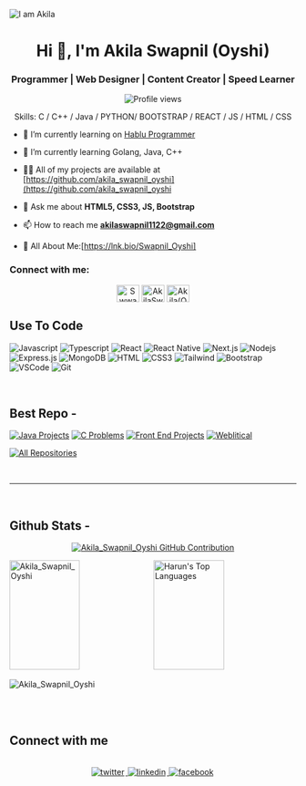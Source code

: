 ![I am Akila](https://github.com/akila_swapnil_oyshi/akila_swapnil_oyshi/blob/main/code.png)

<h1 align="center">Hi 👋, I'm Akila Swapnil (Oyshi)</h1>
<h3 align="center">Programmer | Web Designer | Content Creator | Speed Learner</h3>

<div align="center">

![Profile views](https://komarev.com/ghpvc/?username=akila_swapnil_oyshicolor=red)

Skills: C / C++ / Java / PYTHON/ BOOTSTRAP / REACT / JS / HTML / CSS

</div>

- 🔭 I’m currently learning on [Hablu Programmer](https://www.hablu-programmer.com/)

- 🌱 I’m currently learning Golang, Java, C++

- 👨‍💻 All of my projects are available at [https://github.com/akila_swapnil_oyshi](https://github.com/akila_swapnil_oyshi

- 💬 Ask me about **HTML5, CSS3, JS, Bootstrap**

- 📫 How to reach me **akilaswapnil1122@gmail.com**

- 📄 All About Me:[https://lnk.bio/Swapnil_Oyshi]

<h3 align="left">Connect with me:</h3>

<p align="center">
<a href="https://fb.com/Swapnil Oyshi" target="blank"><img align="center" src="https://raw.githubusercontent.com/rahuldkjain/github-profile-readme-generator/master/src/images/icons/Social/facebook.svg" alt="Swwapnil Oyshi" height="30" width="40" /></a>
<a href="https://twitter.com/AkilaSwapnilO" target="blank"><img align="center" src="https://raw.githubusercontent.com/rahuldkjain/github-profile-readme-generator/master/src/images/icons/Social/twitter.svg" alt="AkilaSwapnilO" height="30" width="40" /></a>
<a href="https://linkedin.com/in/[  ](https://www.linkedin.com/in/akila-swapnil-81916935a/overlay/about-this-profile/?lipi=urn%3Ali%3Apage%3Ad_flagship3_profile_view_base%3B1B5oFf4nQ56Z%2B%2BFSWJeGKA%3D%3D)" target="blank"><img align="center" src="https://raw.githubusercontent.com/rahuldkjain/github-profile-readme-generator/master/src/images/icons/Social/linked-in-alt.svg" alt="Akila(Oyshi)Swapnil" height="30" width="40" /></a>
</p>

## Use To Code

![Javascript](https://img.shields.io/badge/Javascript-F0DB4F?style=for-the-badge&labelColor=black&logo=javascript&logoColor=F0DB4F)
![Typescript](https://img.shields.io/badge/Typescript-007acc?style=for-the-badge&labelColor=black&logo=typescript&logoColor=007acc)
![React](https://img.shields.io/badge/-React-61DBFB?style=for-the-badge&labelColor=black&logo=react&logoColor=61DBFB)
![React Native](https://img.shields.io/badge/React_Native-20232A?style=for-the-badge&logo=react&logoColor=61DAFB)
![Next.js](https://img.shields.io/badge/next.js-000000?style=for-the-badge&logo=nextdotjs&logoColor=white)
![Nodejs](https://img.shields.io/badge/Nodejs-3C873A?style=for-the-badge&labelColor=black&logo=node.js&logoColor=3C873A)
![Express.js](https://img.shields.io/badge/Express.js-000000?style=for-the-badge&logo=express&logoColor=white)
![MongoDB](https://img.shields.io/badge/MongoDB-4EA94B?style=for-the-badge&logo=mongodb&logoColor=white)
![HTML](https://img.shields.io/badge/HTML5-E34F26?style=for-the-badge&logo=html5&logoColor=white)
![CSS3](https://img.shields.io/badge/CSS3-1572B6?style=for-the-badge&logo=css3&logoColor=white)
![Tailwind](https://img.shields.io/badge/Tailwind_CSS-092749?style=for-the-badge&logo=tailwindcss&logoColor=06B6D4&labelColor=000000)
![Bootstrap](https://img.shields.io/badge/Bootstrap-563D7C?style=for-the-badge&logo=bootstrap&logoColor=white)
![VSCode](https://img.shields.io/badge/Visual_Studio-0078d7?style=for-the-badge&logo=visual%20studio&logoColor=white)
![Git](https://img.shields.io/badge/Git-F05032?style=for-the-badge&logo=git&logoColor=white)

<br/>

## Best Repo -

[![Java Projects](https://github-readme-stats.vercel.app/api/pin/?username=akilaswapnil&repo=Java-Project&border_color=7F3FBF&bg_color=0D1117&title_color=C9D1D9&text_color=8B949E&icon_color=7F3FBF)](https://github.com/akilaswapnil/Java-Project)
[![ C Problems](https://github-readme-stats.vercel.app/api/pin/?username=akilaswapnilrepo=100_plus_C_Problems&border_color=7F3FBF&bg_color=0D1117&title_color=C9D1D9&text_color=8B949E&icon_color=7F3FBF)](https://github.com/akilaswapnil100_plus_C_Problems)
[![Front End Projects](https://github-readme-stats.vercel.app/api/pin/?username=akilaswapnil&repo=front_end_projects&border_color=7F3FBF&bg_color=0D1117&title_color=C9D1D9&text_color=8B949E&icon_color=7F3FBF)](https://github.com/akilaswapnil/front_end_projects)
[![Weblitical](https://github-readme-stats.vercel.app/api/pin/?username=akilaswapnil&repo=weblitical&border_color=7F3FBF&bg_color=0D1117&title_color=C9D1D9&text_color=8B949E&icon_color=7F3FBF)](https://github.com/akilaswapnil/weblitical)

<p align="left">
  <a href="https://github.com/akilaswapnil?tab=repositories" target="_blank"><img alt="All Repositories" title="All Repositories" src="https://img.shields.io/badge/-All%20Repos-2962FF?style=for-the-badge&logo=koding&logoColor=white"/></a>
</p>

<br/>
<hr/>
<br/>

## Github Stats -

<p align="center">
  <a href="https://github.com/akilaswapnil">
    <img src="https://github-profile-summary-cards.vercel.app/api/cards/profile-details?username=akilaswapnil&theme=radical" alt="Akila_Swapnil_Oyshi GitHub Contribution"/>
  </a>
</p>

<a> 
    <a href="https://github.com/akilaswapnil"><img alt="Akila_Swapnil_Oyshi" src="https://denvercoder1-github-readme-stats.vercel.app/api?username=akilaswapnil&show_icons=true&count_private=true&theme=react&border_color=7F3FBF&bg_color=0D1117&title_color=F85D7F&icon_color=F8D866" height="192px" width="49.5%"/></a>
  <a href="https://github.com/akilaswapnil"><img alt="Harun's Top Languages" src="https://denvercoder1-github-readme-stats.vercel.app/api/top-langs/?username=akilaswapnil&langs_count=8&layout=compact&theme=react&border_color=7F3FBF&bg_color=0D1117&title_color=F85D7F&icon_color=F8D866" height="192px" width="49.5%"/></a>
  <br/>
</a>

![Akila_Swapnil_Oyshi](https://github-readme-activity-graph.vercel.app/graph?username=akilaswapnil&custom_title=Akila'ss%20GitHub%20Activity%20Graph&bg_color=0D1117&color=7F3FBF&line=7F3FBF&point=7F3FBF&area_color=FFFFFF&title_color=FFFFFF&area=true)

<br/>

<br/>

## Connect with me

<div align="center">
<br/>
<a href="https://twitter.com/AkilaSwapnilO" target="_blank">
<img src=https://img.shields.io/badge/twitter-%2300acee.svg?&style=for-the-badge&logo=twitter&logoColor=white alt=twitter style="margin-bottom: 5px; margin-right: 2px;" />
</a>
<a href="https://www.linkedin.com/in/Akila(Oyshi)Swapnil/" target="_blank">
<img src=https://img.shields.io/badge/linkedin-%231E77B5.svg?&style=for-the-badge&logo=linkedin&logoColor=white alt=linkedin style="margin-bottom: 5px; margin-right: 2px;" />
</a>
<a href="https://www.facebook.com/Swapnil_Oyshi" target="_blank">
<img src=https://img.shields.io/badge/facebook-%232E87FB.svg?&style=for-the-badge&logo=facebook&logoColor=white alt=facebook style="margin-bottom: 5px; margin-right: 2px;" />
</a>  
</div>
